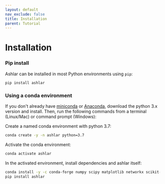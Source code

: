 ```yaml
---
layout: default
nav_exclude: false
title: Installation
parent: Tutorial
---
```


# Installation

### Pip install

Ashlar can be installed in most Python environments using `pip`:
``` bash
pip install ashlar
```

### Using a conda environment

If you don't already have [miniconda](https://docs.conda.io/en/latest/miniconda.html)
or [Anaconda](https://www.anaconda.com/products/individual), download the python
3.x version and install. Then, run the following commands from a terminal (Linux/Mac)
or command prompt (Windows):

Create a named conda environment with python 3.7:
```bash
conda create -y -n ashlar python=3.7
```

Activate the conda environment:
```bash
conda activate ashlar
```

In the activated environment, install dependencies and ashlar itself:
```bash
conda install -y -c conda-forge numpy scipy matplotlib networkx scikit-image=0.16.2 scikit-learn pyjnius
pip install ashlar
```
